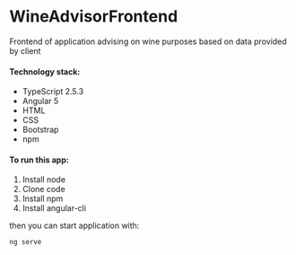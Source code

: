 # WineAdvisorFrontend

Frontend of application advising on wine purposes based on data provided by client

#### Technology stack:

* TypeScript 2.5.3
* Angular 5
* HTML
* CSS
* Bootstrap
* npm

#### To run this app:
1) Install node
2) Clone code
3) Install npm
4) Install angular-cli

then you can start application with:

```
ng serve
```
